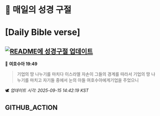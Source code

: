 # 🙏 매일의 성경 구절
# [Daily Bible verse]
## [![README에 성경구절 업데이트](https://github.com/DONGSUKA/first_test/actions/workflows/update-readme-bible.yml/badge.svg)](https://github.com/DONGSUKA/first_test/actions/workflows/update-readme-bible.yml)
<!-- START_BIBLE_VERSE -->
📖 **여호수아 19:49**
> 기업의 땅 나누기를 마치다 이스라엘 자손이 그들의 경계를 따라서 기업의 땅 나누기를 마치고 자기들 중에서 눈의 아들 여호수아에게기업을 주었으니

🕊️ _업데이트 시각: 2025-09-15 14:42:19 KST_
  <!-- END_BIBLE_VERSE -->
## GITHUB_ACTION
